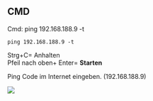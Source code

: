 ## CMD

Cmd: ping 192.168.188.9 -t

```
ping 192.168.188.9 -t
```

Strg+C= Anhalten  
Pfeil nach oben+ Enter= **Starten**

Ping Code im Internet eingeben. (192.168.188.9)  

![](https://user-images.githubusercontent.com/113907527/194868133-be5897e6-5830-4de9-be7d-6e6b98f5e132.png)
